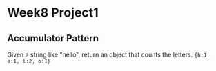 # Week8 Project1

## Accumulator Pattern

Given a string like "hello", return an object that counts the letters.
```{h:1, e:1, l:2, o:1}```
